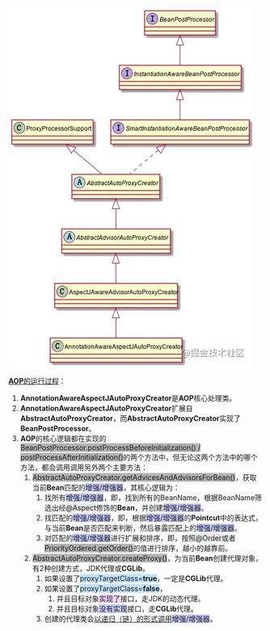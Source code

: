 ![](../images/5/annotation-aware-aspect-j-auto-proxy-creator.awebp)

[**AOP**的运行过程](https://juejin.cn/post/6844903970658320391)：

1. **AnnotationAwareAspectJAutoProxyCreator**是**AOP**核心处理类。
2. **AnnotationAwareAspectJAutoProxyCreator**扩展自**AbstractAutoProxyCreator**，而**AbstractAutoProxyCreator**实现了**BeanPostProcessor**。
3. **AOP**的核心逻辑都在实现的<span style=background:#b3b3b3>BeanPostProcessor.postProcessBeforeInitialization() / postProcessAfterInitialization()</span>的两个方法中，但无论这两个方法中的哪个方法，都会调用调用另外两个主要方法：
   1. <span style=background:#b3b3b3>AbstractAutoProxyCreator.getAdvicesAndAdvisorsForBean()</span>，获取当前**Bean**匹配的<span style=background:#c9ccff>增强/增强器</span>，其核心逻辑为：
      1. 找所有<span style=background:#c9ccff>增强/增强器</span>，即，找到所有的BeanName，根据BeanName筛选出经<span style=background:#e6e6e6>@Aspect</span>修饰的**Bean**，并创建<span style=background:#c9ccff>增强/增强器</span>。
      2. 找匹配的<span style=background:#c9ccff>增强/增强器</span>，即，根据<span style=background:#c9ccff>增强/增强器</span>的**Pointcut**中的表达式，与当前**Bean**是否匹配来判断，然后暴露匹配上的<span style=background:#c9ccff>增强/增强器</span>。
      3. 对匹配的<span style=background:#c9ccff>增强/增强器</span>进行扩展和排序，即，按照<span style=background:#e6e6e6>@Order</span>或者<span style=background:#b3b3b3>PriorityOrdered.getOrder()</span>的值进行排序，越小的越靠前。
   2. <span style=background:#b3b3b3>AbstractAutoProxyCreator.createProxy()</span>，为当前**Bean**创建代理对象，有2种创建方式，JDK代理或**CGLib**。
      1. 如果设置了<span style=background:#c2e2ff>proxyTargetClass=**true**</span>，一定是**CGLib**代理。
      2. 如果设置了<span style=background:#c2e2ff>proxyTargetClass=**false**</span>，
         1. 并且目标对象<span style=background:#f8d2ff>实现了</span>接口，走JDK的动态代理。
         2. 并且目标对象<span style=background:#c9ccff>没有实现</span>接口，走**CGLib**代理。
      3. 创建的代理类会[以递归（链）的形式调用](https://mp.weixin.qq.com/s?__biz=MzA4ODI0MTIxOA==&mid=2257484863&idx=1&sn=ee579cb36edbcd8f3ed86a0c4583e016&chksm=9357f912a42070045e7cb31ecb4c435fa410ba46915b16611ba795a10453d5b82282cc3f0319&scene=178&cur_album_id=1529509474028355587#rd)<span style=background:#c9ccff>增强/增强器</span>。

